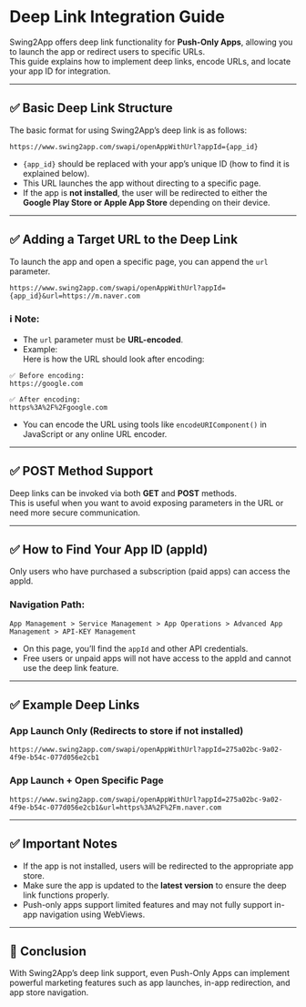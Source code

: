 # Deep Link Integration Guide

Swing2App offers deep link functionality for **Push-Only Apps**, allowing you to launch the app or redirect users to specific URLs.\
This guide explains how to implement deep links, encode URLs, and locate your app ID for integration.

***

## ✅ Basic Deep Link Structure

The basic format for using Swing2App’s deep link is as follows:

```
https://www.swing2app.com/swapi/openAppWithUrl?appId={app_id}
```

* `{app_id}` should be replaced with your app’s unique ID (how to find it is explained below).
* This URL launches the app without directing to a specific page.
* If the app is **not installed**, the user will be redirected to either the **Google Play Store or Apple App Store** depending on their device.

***

## ✅ Adding a Target URL to the Deep Link

To launch the app and open a specific page, you can append the `url` parameter.

```
https://www.swing2app.com/swapi/openAppWithUrl?appId={app_id}&url=https://m.naver.com
```

### ℹ️ Note:

* The `url` parameter must be **URL-encoded**.
* Example:\
  Here is how the URL should look after encoding:

```
✅ Before encoding:
https://google.com

✅ After encoding:
https%3A%2F%2Fgoogle.com
```

* You can encode the URL using tools like `encodeURIComponent()` in JavaScript or any online URL encoder.

***

## ✅ POST Method Support

Deep links can be invoked via both **GET** and **POST** methods.\
This is useful when you want to avoid exposing parameters in the URL or need more secure communication.

***

## ✅ How to Find Your App ID (appId)

Only users who have purchased a subscription (paid apps) can access the appId.

### Navigation Path:

```
App Management > Service Management > App Operations > Advanced App Management > API-KEY Management
```

* On this page, you’ll find the `appId` and other API credentials.
* Free users or unpaid apps will not have access to the appId and cannot use the deep link feature.

***

## ✅ Example Deep Links

### App Launch Only (Redirects to store if not installed)

```
https://www.swing2app.com/swapi/openAppWithUrl?appId=275a02bc-9a02-4f9e-b54c-077d056e2cb1
```

### App Launch + Open Specific Page

```
https://www.swing2app.com/swapi/openAppWithUrl?appId=275a02bc-9a02-4f9e-b54c-077d056e2cb1&url=https%3A%2F%2Fm.naver.com
```

***

## ✅ Important Notes

* If the app is not installed, users will be redirected to the appropriate app store.
* Make sure the app is updated to the **latest version** to ensure the deep link functions properly.
* Push-only apps support limited features and may not fully support in-app navigation using WebViews.

***

## 📌 Conclusion

With Swing2App’s deep link support, even Push-Only Apps can implement powerful marketing features such as app launches, in-app redirection, and app store navigation.
